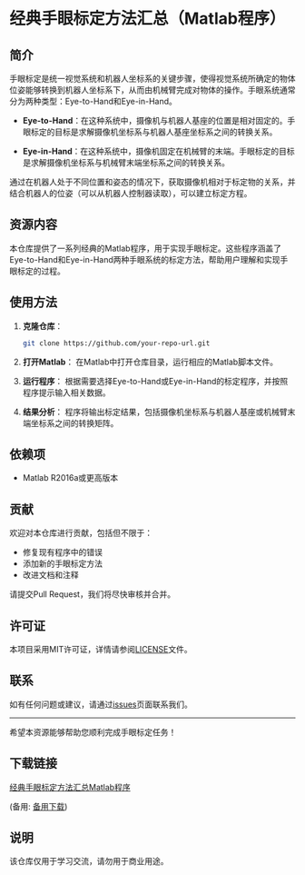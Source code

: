 # 经典手眼标定方法汇总（Matlab程序）

## 简介

手眼标定是统一视觉系统和机器人坐标系的关键步骤，使得视觉系统所确定的物体位姿能够转换到机器人坐标系下，从而由机械臂完成对物体的操作。手眼系统通常分为两种类型：Eye-to-Hand和Eye-in-Hand。

- **Eye-to-Hand**：在这种系统中，摄像机与机器人基座的位置是相对固定的。手眼标定的目标是求解摄像机坐标系与机器人基座坐标系之间的转换关系。
  
- **Eye-in-Hand**：在这种系统中，摄像机固定在机械臂的末端。手眼标定的目标是求解摄像机坐标系与机械臂末端坐标系之间的转换关系。

通过在机器人处于不同位置和姿态的情况下，获取摄像机相对于标定物的关系，并结合机器人的位姿（可以从机器人控制器读取），可以建立标定方程。

## 资源内容

本仓库提供了一系列经典的Matlab程序，用于实现手眼标定。这些程序涵盖了Eye-to-Hand和Eye-in-Hand两种手眼系统的标定方法，帮助用户理解和实现手眼标定的过程。

## 使用方法

1. **克隆仓库**：
   ```bash
   git clone https://github.com/your-repo-url.git
   ```

2. **打开Matlab**：
   在Matlab中打开仓库目录，运行相应的Matlab脚本文件。

3. **运行程序**：
   根据需要选择Eye-to-Hand或Eye-in-Hand的标定程序，并按照程序提示输入相关数据。

4. **结果分析**：
   程序将输出标定结果，包括摄像机坐标系与机器人基座或机械臂末端坐标系之间的转换矩阵。

## 依赖项

- Matlab R2016a或更高版本

## 贡献

欢迎对本仓库进行贡献，包括但不限于：

- 修复现有程序中的错误
- 添加新的手眼标定方法
- 改进文档和注释

请提交Pull Request，我们将尽快审核并合并。

## 许可证

本项目采用MIT许可证，详情请参阅[LICENSE](LICENSE)文件。

## 联系

如有任何问题或建议，请通过[issues](https://github.com/your-repo-url/issues)页面联系我们。

---

希望本资源能够帮助您顺利完成手眼标定任务！

## 下载链接
[经典手眼标定方法汇总Matlab程序](https://pan.quark.cn/s/ad66de137509) 

(备用: [备用下载](https://pan.baidu.com/s/1BXY9uS1IXokSuym5qtEPyQ?pwd=1234))

## 说明

该仓库仅用于学习交流，请勿用于商业用途。
